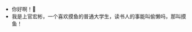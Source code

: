 - 你好啊！👋
- 我是上官宏彬，一个喜欢摸鱼的普通大学生，读书人的事能叫偷懒吗，那叫摸鱼！
  
<!---
sg0329/sg0329 is a ✨ special ✨ repository because its `README.md` (this file) appears on your GitHub profile.
You can click the Preview link to take a look at your changes.
--->
